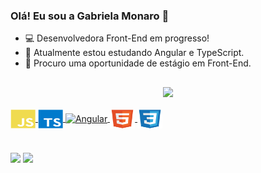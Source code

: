 ### Olá! Eu sou a Gabriela Monaro 👋

- 💻 Desenvolvedora Front-End em progresso!
- 🌱 Atualmente estou estudando Angular e TypeScript. 
- 🏢 Procuro uma oportunidade de estágio em Front-End.

##
<div align="center">
  <a href="https://github.com/gabrielamonaro">
<!---
 <img height="180em" src="https://github-readme-stats.vercel.app/api?username=gabrielamonaro&show_icons=true&theme=buefy&include_all_commits=true&count_private=true"/> -->
  <img height="180em" src="https://github-readme-stats.vercel.app/api/top-langs/?username=gabrielamonaro&layout=compact&langs_count=7&theme=buefy"/>
</div>
</div>
<div style="display: inline_block"><br>
  <img align="center" alt="Js" height="30" width="40" src="https://raw.githubusercontent.com/devicons/devicon/master/icons/javascript/javascript-plain.svg">
  <img align="center" alt="Ts" height="30" width="40" src="https://raw.githubusercontent.com/devicons/devicon/master/icons/typescript/typescript-plain.svg">
<!--   <img align="center" alt="React" height="30" width="40" src="https://raw.githubusercontent.com/devicons/devicon/master/icons/react/react-original.svg"> -->
  <img align="center" alt="Angular" height="30" width="40" src="t.com/devicons/devicon/master/icons/react/react-original.svg">
  
  <img align="center" alt="HTML" height="30" width="40" src="https://raw.githubusercontent.com/devicons/devicon/master/icons/html5/html5-original.svg">
  <img align="center" alt="CSS" height="30" width="40" src="https://raw.githubusercontent.com/devicons/devicon/master/icons/css3/css3-original.svg">
</div>

#

<div> 
 <a href = "mailto:gabrielamonaro@outlook.com"><img src="https://img.shields.io/badge/Microsoft_Outlook-0078D4?style=for-the-badge&logo=microsoft-outlook&logoColor=white" target="_blank"></a>
  <a href="https://www.linkedin.com/in/gabriela-m-97a64b225/" target="_blank"><img src="https://img.shields.io/badge/-LinkedIn-%230077B5?style=for-the-badge&logo=linkedin&logoColor=white" target="_blank"></a> 
 
 
</div>
